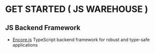 # GET STARTED ( JS WAREHOUSE )

## JS Backend Framework

- [Encore.js](https://encore.dev/) TypeScript backend framework for robust and type-safe applications
